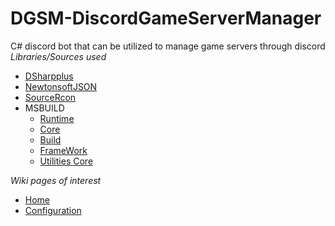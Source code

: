 # DGSM-DiscordGameServerManager
C# discord bot that can be utilized to manage game servers through discord<br />
<em>Libraries/Sources used</em>
<ul>
  <li>
	  <a href="https://github.com/DSharpPlus/DSharpPlus">DSharpplus</a>
  </li>
  <li>
	  <a href="https://www.newtonsoft.com/json">NewtonsoftJSON</a>
  </li>
  <li>
	  <a href="https://github.com/aiusepsi/SourceRcon">SourceRcon</a>
  </li>
  <li>
	  MSBUILD<br />
	  <ul>
		<li>
	  <a href="https://www.nuget.org/packages/Microsoft.Build.Runtime/">Runtime</a>
		  </li>
		  <li>
	  <a href="https://www.nuget.org/packages/Microsoft.Build.Tasks.Core/">Core</a>
		  </li>
		  <li>
		  <a href="https://www.nuget.org/packages/Microsoft.Build/">Build</a>
		  </li>
		  <li>
		  <a href="https://www.nuget.org/packages/Microsoft.Build.Framework/">FrameWork</a>
		  </li>
		  <li>
		  <a href="https://www.nuget.org/packages/Microsoft.Build.Utilities.Core/">Utilities Core</a>
		  </li>
	  </ul>
  </li>
  </ul>
  <em>Wiki pages of interest</em>
  <ul>
	<li>
		<a href="https://github.com/Supershade2/DGSM-DiscordGameServerManager/wiki">Home</a>
	</li>
	<li>
	<a href="https://github.com/Supershade2/DGSM-DiscordGameServerManager/wiki/Configuration-overview:-Config.json">Configuration</a>
	</li>
</ul>
